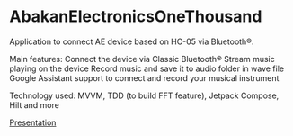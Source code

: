 # AbakanElectronicsOneThousand
Application to connect AE device based on HC-05 via Bluetooth®.

Main features:
Connect the device via Classic Bluetooth®
Stream music playing on the device
Record music and save it to audio folder in wave file
Google Assistant support to connect and record your musical instrument

Technology used:
MVVM, TDD (to build FFT feature), Jetpack Compose, Hilt and more

[Presentation](https://www.instagram.com/p/Cg2rbXwqTI4/)